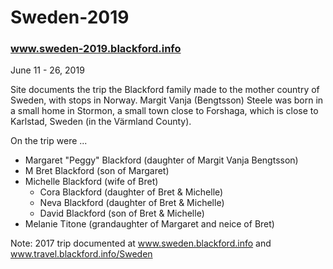 # Sweden-2019 
### www.sweden-2019.blackford.info

June 11 - 26, 2019

Site documents the trip the Blackford family made to the mother country of Sweden, with stops in Norway.
Margit Vanja (Bengtsson) Steele was born in a small home in Stormon, a small town close to Forshaga, which is close to Karlstad, Sweden (in the Värmland County).

On the trip were ...
* Margaret "Peggy" Blackford (daughter of Margit Vanja Bengtsson)
* M Bret Blackford (son of Margaret)
* Michelle Blackford (wife of Bret)
  * Cora Blackford (daughter of Bret & Michelle)
  * Neva Blackford (daughter of Bret & Michelle)
  * David Blackford (son of Bret & Michelle)
* Melanie Titone (grandaughter of Margaret and neice of Bret)

Note: 2017 trip documented at www.sweden.blackford.info and www.travel.blackford.info/Sweden 
